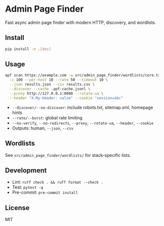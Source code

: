 # Admin Page Finder

Fast async admin page finder with modern HTTP, discovery, and wordlists.

## Install

```bash
pip install -e .[dev]
```

## Usage

```bash
apf scan https://example.com -w src/admin_page_finder/wordlists/core.txt \
  -c 100 --per-host 10 --rate 50 --timeout 10 \
  --json results.json --csv results.csv \
  --discover --cache .apf-cache.jsonl \
  --proxy http://127.0.0.1:8080 --rotate-ua \
  --header "X-My-Header: value" --cookie "session=abc"
```

- `--discover/--no-discover`: include robots.txt, sitemap.xml, homepage hints
- `--rate/--burst`: global rate limiting
- `--no-verify`, `--no-redirects`, `--proxy`, `--rotate-ua`, `--header`, `--cookie`
- Outputs: human, `--json`, `--csv`

## Wordlists
See `src/admin_page_finder/wordlists/` for stack-specific lists.

## Development
- Lint: `ruff check . && ruff format --check .`
- Test: `pytest -q`
- Pre-commit: `pre-commit install`

## License
MIT
